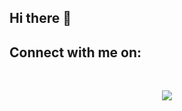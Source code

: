 ## Hi there 👋

<!--
**lowwhit/lowwhit** is a ✨ _special_ ✨ repository because its `README.md` (this file) appears on your GitHub profile.

Here are some ideas to get you started:

- 🔭 I’m currently working on ...
- 🌱 I’m currently learning ...
- 👯 I’m looking to collaborate on ...
- 🤔 I’m looking for help with ...
- 💬 Ask me about ...
- 📫 How to reach me: ...
- 😄 Pronouns: ...
- ⚡ Fun fact: ...
-->

## Connect with me on: 

<br>
<p align="center">
<a href="https://www.linkedin.com/in/chamloh/" target="_blank"><img src="https://img.icons8.com/fluent/48/000000/linkedin.png"/>
 </p>
